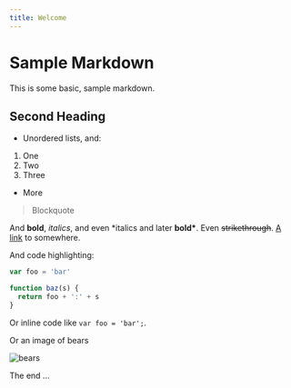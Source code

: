 ```yaml
---
title: Welcome
---
```


# Sample Markdown

This is some basic, sample markdown.

## Second Heading

- Unordered lists, and:

1. One
1. Two
1. Three

- More

> Blockquote

And **bold**, _italics_, and even \*italics and later **bold\***. Even ~~strikethrough~~. [A link](https://markdowntohtml.com) to somewhere.

And code highlighting:

```js
var foo = 'bar'

function baz(s) {
  return foo + ':' + s
}
```

Or inline code like `var foo = 'bar';`.

Or an image of bears

![bears](http://placebear.com/200/200)

The end ...
